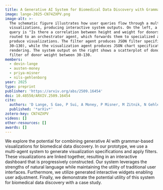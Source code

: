 ```yaml
---
title: A Generative AI System for Biomedical Data Discovery with Grammar-Based Visualizations
image: lange-2025-CN74ZXPV.png
image-alt: >-
  The schematic figure illustrates how user queries flow through a multi-agent system that generates filters and
  visualizations, producing interactive system outputs. On the left, a user enters natural-language queries the example
  query is "Is there a correlation between height and weight for donors with weight between 30-130?" These inputs are
  routed to an orchestrator agent, which forwards them to specialized agents one that can filter data and one that can
  produce visualizations. The filter agent produces JSON filter specifications (e.g., limiting donor weight between
  30–130), while the visualization agent produces JSON chart specifications. Both outputs are sent to the system for
  rendering. The system output on the right shows a scatterplot of donor height versus weight, the data shows the same
  filter of donor weight between 30-130.
members:
  - devin-lange
  - austen-money
  - priya-misner
  - nils-gehlenborg
year: 2025
type: preprint
publisher: 'https://arxiv.org/abs/2509.16454'
doi: 10.48550/ARXIV.2509.16454
cite:
  authors: 'D Lange, S Gao, P Sui, A Money, P Misner, M Zitnik, N Gehlenborg'
  published: '*arXiv*'
zotero-key: CN74ZXPV
videos: []
other-resources: []
awards: []
---
```

We explore the potential for combining generative AI with grammar-based visualizations for biomedical data discovery. In our prototype, we use a multi-agent system to generate visualization specifications and apply filters. These visualizations are linked together, resulting in an interactive dashboard that is progressively constructed. Our system leverages the strengths of natural language while maintaining the utility of traditional user interfaces. Furthermore, we utilize generated interactive widgets enabling user adjustment. Finally, we demonstrate the potential utility of this system for biomedical data discovery with a case study.
